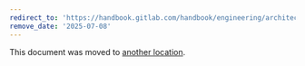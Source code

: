 ```yaml
---
redirect_to: 'https://handbook.gitlab.com/handbook/engineering/architecture/design-documents/google_artifact_registry_integration/'
remove_date: '2025-07-08'
---
```


This document was moved to [another location](https://handbook.gitlab.com/handbook/engineering/architecture/design-documents/google_artifact_registry_integration/).

<!-- This redirect file can be deleted after <2025-07-08>. -->
<!-- Redirects that point to other docs in the same project expire in three months. -->
<!-- Redirects that point to docs in a different project or site (for example, link is not relative and starts with `https:`) expire in one year. -->
<!-- Before deletion, see: https://docs.gitlab.com/ee/development/documentation/redirects.html -->
